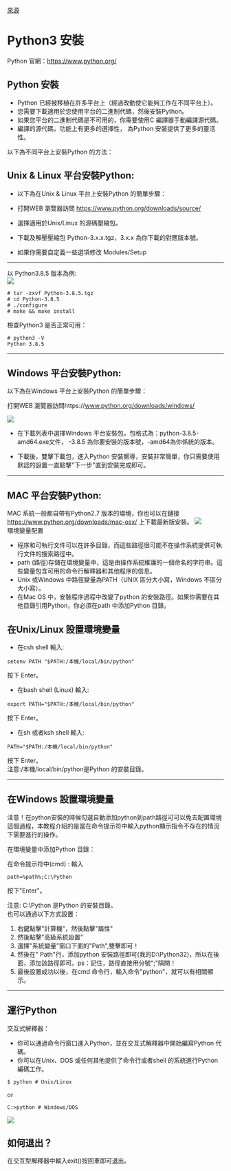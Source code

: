 [來源](https://www.w3cschool.cn/python3/)   

Python3 安裝
===  
Python 官網：https://www.python.org/

## Python 安裝  
- Python 已經被移植在許多平台上（經過改動使它能夠工作在不同平台上）。  
- 您需要下載適用於您使用平台的二進制代碼，然後安裝Python。  
- 如果您平台的二進制代碼是不可用的，你需要使用C 編譯器手動編譯源代碼。  
- 編譯的源代碼，功能上有更多的選擇性， 為Python 安裝提供了更多的靈活性。 

以下為不同平台上安裝Python 的方法：  

## Unix & Linux 平台安裝Python:
- 以下為在Unix & Linux 平台上安裝Python 的簡單步驟：  

- 打開WEB 瀏覽器訪問 https://www.python.org/downloads/source/  
- 選擇適用於Unix/Linux 的源碼壓縮包。  
- 下載及解壓壓縮包 Python-3.x.x.tgz，3.x.x 為你下載的對應版本號。  
- 如果你需要自定義一些選項修改 Modules/Setup  

--- 

以 Python3.8.5 版本為例:  
<img src="https://atts.w3cschool.cn/attachments/image/20200918/1600394980732776.png">

```
# tar -zxvf Python-3.8.5.tgz
# cd Python-3.8.5
# ./configure
# make && make install

```
檢查Python3 是否正常可用：
```
# python3 -V
Python 3.8.5
```

---

## Windows 平台安裝Python:  
以下為在Windows 平台上安裝Python 的簡單步驟：  

打開WEB 瀏覽器訪問https://www.python.org/downloads/windows/  

<img src="https://atts.w3cschool.cn/attachments/image/20200919/1600505215261096.png">  

- 在下載列表中選擇Windows 平台安裝包，包格式為：python-3.8.5-amd64.exe文件， -3.8.5 為你要安裝的版本號，-amd64為你係統的版本。  

- 下載後，雙擊下載包，進入Python 安裝嚮導，安裝非常簡單，你只需要使用默認的設置一直點擊"下一步"直到安裝完成即可。

---  
## MAC 平台安裝Python:  
MAC 系統一般都自帶有Python2.7 版本的環境，你也可以在鏈接 https://www.python.org/downloads/mac-osx/ 上下載最新版安裝。
<img src="https://atts.w3cschool.cn/attachments/image/20200918/1600398717560696.png">  
環境變量配置  
- 程序和可執行文件可以在許多目錄，而這些路徑很可能不在操作系統提供可執行文件的搜索路徑中。  
- path (路徑)存儲在環境變量中，這是由操作系統維護的一個命名的字符串。這些變量包含可用的命令行解釋器和其他程序的信息。  
- Unix 或Windows 中路徑變量為PATH（UNIX 區分大小寫，Windows 不區分大小寫）。  
- 在Mac OS 中，安裝程序過程中改變了python 的安裝路徑。如果你需要在其他目錄引用Python，你必須在path 中添加Python 目錄。  

## 在Unix/Linux 設置環境變量  
- 在csh shell 輸入:  
```
setenv PATH "$PATH:/本機/local/bin/python"
```  
按下 Enter。  
-  在bash shell (Linux) 輸入:
```
export PATH="$PATH:/本機/local/bin/python" 
```
按下 Enter。 
- 在sh 或者ksh shell 輸入:  
```
PATH="$PATH:/本機/local/bin/python"
```
按下 Enter。   
注意:/本機/local/bin/python是Python 的安裝目錄。  

---  
## 在Windows 設置環境變量
 注意！在python安裝的時候勾選自動添加python到path路徑可可以免去配置環境這個過程，本教程介紹的是當在命令提示符中輸入python顯示指令不存在的情況下需要進行的操作。

在環境變量中添加Python 目錄：

在命令提示符中(cmd) : 輸入
```
path=%path%;C:\Python 
```
按下"Enter"。  

注意: C:\Python 是Python 的安裝目錄。  
也可以通過以下方式設置：

1. 右鍵點擊"計算機"，然後點擊"屬性"  
2. 然後點擊"高級系統設置"  
3. 選擇"系統變量"窗口下面的"Path",雙擊即可！  
4. 然後在"​ Path​"行，添加python 安裝路徑即可(我的D:\Python32)，所以在後面，添加該路徑即可。ps：記住，路徑直接用分號"​ ;​"隔開！  
5. 最後設置成功以後，在cmd 命令行，輸入命令"​ python​"，就可以有相關顯示。  
---
## 運行Python

交互式解釋器：  
- 你可以通過命令行窗口進入Python，並在交互式解釋器中開始編寫Python 代碼。
- 你可以在Unix、DOS 或任何其他提供了命令行或者shell 的系統進行Python 編碼工作。
```
$ python # Unix/Linux
```
or
```
C:>python # Windows/DOS
```  
<img src="https://atts.w3cschool.cn/attachments/image/20211012/1634006505683208.jpeg">  

## 如何退出？  

在交互型解釋器中輸入​exit()​按回車即可退出。